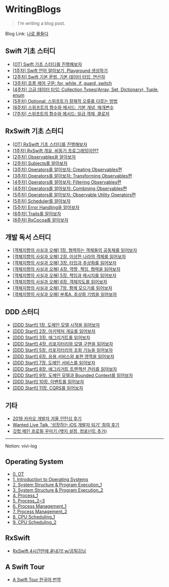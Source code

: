 # WritingBlogs


> I'm writing a blog post.



Blog Link: [나로 물들다](https://blog.naver.com/yb2316)



## Swift 기초 스터디

- [[OT] Swift 기초 스터디를 진행해보자](https://blog.naver.com/yb2316/222209920219)
- [[1주차] Swift 언어 알아보기, Playground 생성하기](https://blog.naver.com/yb2316/222209920286)
- [[2주차] Swift 기본 문법, 기본 데이터 타입, 연산자](https://blog.naver.com/yb2316/222209920378)
- [[3주차] 흐름 제어 구문: for, while, if, guard, switch](https://blog.naver.com/yb2316/222209920642)
- [[4주차] 고급 데이터 타입: Collection Types(Array, Set, Dictionary), Tuple, enum](https://blog.naver.com/yb2316/222209922070)
- [[5주차] Optional: 스위프트가 잠재적 오류를 다루는 방법](https://blog.naver.com/yb2316/222209922366)
- [[6주차] 스위프트의 함수와 메서드: 기본 개념, 매개변수](https://blog.naver.com/yb2316/222209922546)
- [[7주차] 스위프트의 함수와 메서드: 일급 객체, 클로저](https://blog.naver.com/yb2316/222209922778)



## RxSwift 기초 스터디

- [[OT] RxSwift 기초 스터디를 진행해보자](https://blog.naver.com/yb2316/222261349676)
- ﻿[[1주차] RxSwift 개요, 비동기 프로그래밍이란?](https://blog.naver.com/yb2316/222262453779)
- ﻿[[2주차] Observables을 알아보자](https://blog.naver.com/yb2316/222268793849)
- ﻿[[2주차] Subjects를 알아보자](https://blog.naver.com/yb2316/222268795058)
- ﻿[[3주차] Operators를 알아보자: Creating Observables편](https://blog.naver.com/yb2316/222277676285)
- ﻿[[3주차] Operators를 알아보자: Transforming Observables편](https://blog.naver.com/yb2316/222277681000)
- ﻿[[4주차] Operators를 알아보자: Filtering Observables편](https://blog.naver.com/yb2316/222284011277)
- ﻿[[4주차] Operators를 알아보자: Combining Observables편](https://blog.naver.com/yb2316/222284011714)
- ﻿[[5주차] Operators를 알아보자: Observable Utility Operators편](https://blog.naver.com/yb2316/222292950086)
- ﻿[[5주차] Scheduler를 알아보자](https://blog.naver.com/yb2316/222292951312)
- ﻿[[5주차] Error Handling을 알아보자](https://blog.naver.com/yb2316/222292954994)
- ﻿[[6주차] Traits를 알아보자](https://blog.naver.com/yb2316/222300925062)
- ﻿[[6주차] RxCocoa를 알아보자](https://blog.naver.com/yb2316/222301169274)



## 개발 독서 스터디

- [[객체지향의 사실과 오해] 1장. 협력하는 객체들의 공동체를 읽어보자](https://blog.naver.com/yb2316/222353018597)
- [[객체지향의 사실과 오해] 2장. 이상한 나라의 객체를 읽어보자](https://blog.naver.com/yb2316/222353019074)
- [[객체지향의 사실과 오해] 3장. 타입과 추상화를 읽어보자](https://blog.naver.com/yb2316/222353019417)
- [[객체지향의 사실과 오해] 4장. 역할, 책임, 협력을 읽어보자](https://blog.naver.com/yb2316/222361592433)
- [[객체지향의 사실과 오해] 5장. 책임과 메시지를 읽어보자](https://blog.naver.com/yb2316/222361593170)
- [[객체지향의 사실과 오해] 6장. 객체지도를 읽어보자](https://blog.naver.com/yb2316/222361594052)
- [[객체지향의 사실과 오해] 7장. 함께 모으기를 읽어보자](https://blog.naver.com/yb2316/222373704467)
- [[객체지향의 사실과 오해] 부록A. 추상화 기법을 읽어보자](https://blog.naver.com/yb2316/222373722210)



## DDD 스터디

- [[DDD Start!] 1장. 도메인 모델 시작을 읽어보자](https://blog.naver.com/yb2316/222353797089)
- [[DDD Start!] 2장. 아키텍처 개요를 읽어보자](https://blog.naver.com/yb2316/222353827299)
- [[DDD Start!] 3장. 애그리거트를 읽어보자](https://blog.naver.com/yb2316/222353860116)
- [[DDD Start!] 4장. 리포지터리와 모델 구현을 읽어보자](https://blog.naver.com/yb2316/222363167466)
- [[DDD Start!] 5장. 리포지터리의 조회 기능을 읽어보자](https://blog.naver.com/yb2316/222375995588)
- [[DDD Start!] 6장. 응용 서비스와 표현 영역을 읽어보자](https://blog.naver.com/yb2316/222387496736)
- [[DDD Start!] 7장. 도메인 서비스를 읽어보자](https://blog.naver.com/yb2316/222404604597)
- [[DDD Start!] 8장. 애그리거트 트랜잭션 관리를 읽어보자](https://blog.naver.com/yb2316/222414671099)
- [[DDD Start!] 9장. 도메인 모델과 Bounded Context를 읽어보자](https://blog.naver.com/yb2316/222420313509)
- [[DDD Start!] 10장. 이벤트를 읽어보자](https://blog.naver.com/yb2316/222436412355)
- [[DDD Start!] 11장. CQRS를 읽어보자](https://blog.naver.com/yb2316/222445351478)



## 기타

- [2019 카카오 개발자 겨울 인턴십 후기](https://blog.naver.com/yb2316/221833176498)
- [Wanted Live Talk, '성장하는 iOS 개발자 되기' 참여 후기](https://blog.naver.com/yb2316/222224980812)
- [깃헙 메인 프로필 꾸미기 (뱃지 설정, 컴포넌트 추가)](https://blog.naver.com/yb2316/222260350184)



---

Notion: vivi-log

## Operating System

- [0. OT](https://vivi-log.notion.site/0-OT-3dade6ef4b2441cb83b86cd956b52791)
- [1. Introduction to Operating Systems](https://vivi-log.notion.site/1-Introduction-to-Operating-Systems-c426809dd17b44629f4de2293dc3dce4)
- [2. System Structure & Program Execution_1](https://vivi-log.notion.site/2-System-Structure-Program-Execution_1-3522d9e74a374e3f9d18695d1ba90c6c)
- [3. System Structure & Program Execution_2](https://vivi-log.notion.site/3-System-Structure-Program-Execution_2-0c2e05857d2944b0b18a14f4dc499bae)
- [4. Process_1](https://vivi-log.notion.site/4-Process_1-51ce90c6e1ac49c69a1422fa0a012be9)
- [5. Process_2~3](https://vivi-log.notion.site/5-Process_2-3-ad781a147e8648078b391daab22577b7)
- [6. Process Management_1](https://vivi-log.notion.site/6-Process-Management_1-bf99abc167114ed482b84a9d53a7f306)
- [7. Process Management_2](https://vivi-log.notion.site/7-Process-Management_2-72d271a949594a18a05ecd90a68ba9fa)
- [8. CPU Scheduling_1](https://vivi-log.notion.site/8-CPU-Scheduling_1-ab14878ec6004f59b6d547da88fd7cea)
- [9. CPU Scheduling_2](https://vivi-log.notion.site/9-CPU-Scheduling_2-31f1f00fe2864dfbba603f9db4fe2ad6)



## RxSwift

- [RxSwift 4시간만에 끝내기! w/곰튀김님](https://vivi-log.notion.site/RxSwift-4-f30431b2a87849aeb7a80b82ef824e56)



## A Swift Tour

- [A Swift Tour 한국어 번역](https://vivi-log.notion.site/A-Swift-Tour-19e2f6664bff44d8b84e0653e0dc7726)
